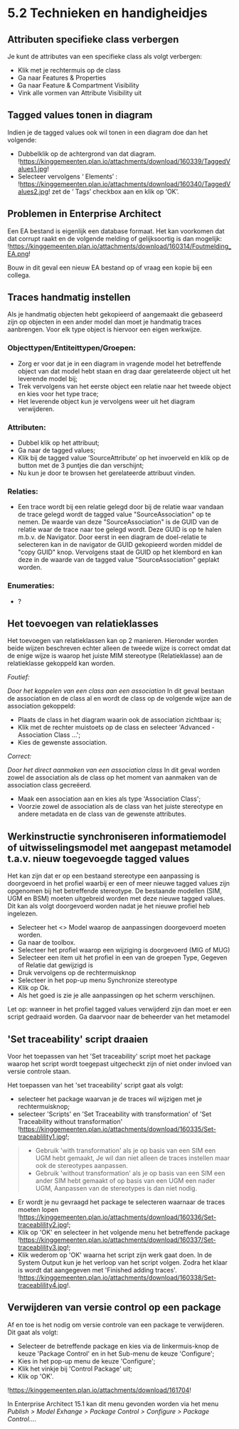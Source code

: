 # 5.2 Technieken en handigheidjes

## Attributen specifieke class verbergen

Je kunt de attributes van een specifieke class als volgt verbergen:
- Klik met je rechtermuis op de class
- Ga naar Features & Properties
- Ga naar Feature & Compartment Visibility
- Vink alle vormen van Attribute  Visibility uit

## Tagged values tonen in diagram

Indien je de tagged values ook wil tonen in een diagram doe dan het volgende:

- Dubbelklik op de achtergrond van dat diagram.
!https://kinggemeenten.plan.io/attachments/download/160339/TaggedValues1.jpg!
- Selecteer vervolgens ‘ Elements’ :
!https://kinggemeenten.plan.io/attachments/download/160340/TaggedValues2.jpg!
zet de ‘ Tags’ checkbox aan en klik op ‘OK’.

## Problemen in Enterprise Architect

Een EA bestand is eigenlijk een database formaat. Het kan voorkomen dat dat corrupt raakt en de volgende melding of gelijksoortig is dan mogelijk:
!https://kinggemeenten.plan.io/attachments/download/160314/Foutmelding_EA.png!

Bouw in dit geval een nieuw EA bestand op of vraag een kopie bij een collega.

## Traces handmatig instellen

Als je handmatig objecten hebt gekopieerd of aangemaakt die gebaseerd zijn op objecten in een ander model dan moet je handmatig traces aanbrengen. Voor elk type object is hiervoor een eigen werkwijze.

### Objecttypen/Entiteittypen/Groepen:

- Zorg er voor dat je in een diagram in vragende model het betreffende object van dat model hebt staan en drag daar gerelateerde object uit het leverende model bij;
- Trek vervolgens van het eerste object een relatie naar het tweede object en kies voor het type trace;
- Het leverende object kun je vervolgens weer uit het diagram verwijderen.

### Attributen:

- Dubbel klik op het attribuut;
- Ga naar de tagged values;
- Klik bij de tagged value ‘SourceAttribute’ op het invoerveld en klik op de button met de 3 puntjes die dan verschijnt;
- Nu kun je door te browsen het gerelateerde attribuut vinden.

### Relaties:

- Een trace wordt bij een relatie gelegd door bij de relatie waar vandaan de trace gelegd wordt de tagged value "SourceAssociation" op te nemen. De waarde van deze "SourceAssociation" is de GUID van de relatie waar de trace naar toe gelegd wordt. Deze GUID is op te halen m.b.v. de Navigator. Door eerst in een diagram de doel-relatie te selecteren kan in de navigator de GUID gekopieerd worden middel de "copy GUID" knop. Vervolgens staat de GUID op het klembord en kan deze in de waarde van de tagged value "SourceAssociation" geplakt worden.

### Enumeraties:

- ?

## Het toevoegen van relatieklasses

Het toevoegen van relatieklassen kan op 2 manieren. Hieronder worden beide wijzen beschreven echter alleen de tweede wijze is correct omdat dat de enige wijze is waarop het juiste MIM stereotype (Relatieklasse) aan de relatieklasse gekoppeld kan worden.

*Foutief:*

*Door het koppelen van een class aan een association*
In dit geval bestaan de association en de class al en wordt de class op de volgende wijze aan de association gekoppeld:
- Plaats de class in het diagram waarin ook de association zichtbaar is;
- Klik met de rechter muistoets op de class en selecteer 'Advanced - Association Class ...';
- Kies de gewenste association.

*Correct:*

*Door het direct aanmaken van een association class*
In dit geval worden zowel de association als de class op het moment van aanmaken van de association class gecreëerd.
- Maak een association aan en kies als type 'Association Class';
- Voorzie zowel de association als de class van het juiste stereotype en andere metadata en de class van de gewenste attributes.


## Werkinstructie synchroniseren informatiemodel of uitwisselingsmodel met aangepast metamodel t.a.v. nieuw toegevoegde tagged values


Het kan zijn dat er op een bestaand stereotype een aanpassing is doorgevoerd in het profiel waarbij er een of meer nieuwe tagged values zijn opgenomen bij het betreffende stereotype. De bestaande modellen (SIM, UGM en BSM) moeten uitgebreid worden met deze nieuwe tagged values. Dit kan als volgt doorgevoerd worden nadat je het nieuwe profiel heb ingelezen.
- Selecteer het <<domain>> Model waarop de aanpassingen doorgevoerd moeten worden.
- Ga naar de toolbox.
- Selecteer het profiel waarop een wijziging is doorgevoerd (MIG of MUG)
- Selecteer een item uit het profiel in een van de groepen Type, Gegeven of Relatie dat gewijzigd is
- Druk vervolgens op de rechtermuisknop
- Selecteer in het pop-up menu Synchronize stereotype
- Klik op Ok.
- Als het goed is zie je alle aanpassingen op het scherm verschijnen.

Let op: wanneer in het profiel tagged values verwijderd zijn dan moet er een script gedraaid worden. Ga daarvoor naar de beheerder van het metamodel

## 'Set traceability' script draaien

Voor het toepassen van het 'Set traceability' script moet het package waarop het script wordt toegepast uitgecheckt zijn of niet onder invloed van versie controle staan.

Het toepassen van het 'set traceability' script gaat als volgt:
- selecteer het package waarvan je de traces wil wijzigen met je rechtermuisknop;
- selecteer 'Scripts' en 'Set Traceability with transformation' of 'Set Traceability without transformation'
!https://kinggemeenten.plan.io/attachments/download/160335/Set-traceablility1.jpg!;

>* Gebruik 'with transformation' als je op basis van een SIM een UGM hebt gemaakt, Je wil dan niet alleen de traces instellen maar ook de stereotypes aanpassen.
>* Gebruik 'without transformation' als je op basis van een SIM een ander SIM hebt gemaakt of op basis van een UGM een nader UGM, Aanpassen van de stereotypes is dan niet nodig.

- Er wordt je nu gevraagd het package te selecteren waarnaar de traces moeten lopen
!https://kinggemeenten.plan.io/attachments/download/160336/Set-traceablility2.jpg!;
- Klik op 'OK' en selecteer in het volgende menu het betreffende package
!https://kinggemeenten.plan.io/attachments/download/160337/Set-traceablility3.jpg!;
- Klik wederom op 'OK' waarna het script zijn werk gaat doen. In de System Output kun je het verloop van het script volgen. Zodra het klaar is wordt dat aangegeven met 'Finished adding traces'.
!https://kinggemeenten.plan.io/attachments/download/160338/Set-traceablility4.jpg!.

## Verwijderen van versie control op een package

Af en toe is het nodig om versie controle van een package te verwijderen. Dit gaat als volgt:

- Selecteer de betreffende package en kies via de linkermuis-knop de keuze 'Package Control'  en in het Sub-menu de keuze 'Configure';
- Kies in het pop-up menu de keuze 'Configure';
- Klik het vinkje bij 'Control Package' uit;
- Klik op 'OK'.

!https://kinggemeenten.plan.io/attachments/download/161704!

In Enterprise Architect 15.1 kan dit menu gevonden worden via het menu *Publish > Model Exhange > Package Control > Configure > Package Control...*.
